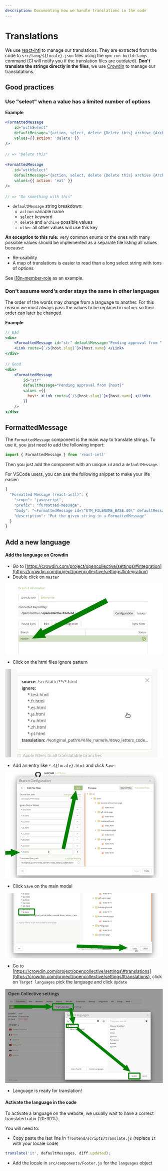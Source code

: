 ```yaml
---
description: Documenting how we handle translations in the code
---
```


# Translations

We use [react-intl](https://github.com/yahoo/react-intl) to manage our translations. They are extracted from the code to `src/lang/${locale}.json` files using the `npm run build:langs` command \(CI will notify you if the translation files are outdated\). **Don't translate the strings directly in the files**, we use [Crowdin](https://crowdin.com/project/opencollective) to manage our translatations.

## Good practices

### Use "select" when a value has a limited number of options

**Example**

```jsx
<FormattedMessage
    id="withSelect"
    defaultMessage="{action, select, delete {Delete this} archive {Archive this} other {Do something with this}}"
    values={{ action: 'delete' }}
/>

// => "Delete this"

<FormattedMessage
    id="withSelect"
    defaultMessage="{action, select, delete {Delete this} archive {Archive this} other {Do something with this}}"
    values={{ action: 'eat' }}
/>

// => "Do something with this"
```

* `defaultMessage` string breakdown:
  * `action` variable name
  * `select` keyword
  * `delete` and `archive` possible values
  * `other` all other values will use this key

**An exception to this rule:** very common enums or the ones with many possible values should be implemented as a separate file listing all values because:

* Re-usability
* A map of translations is easier to read than a long select string with tons of options

See [i18n-member-role](https://github.com/opencollective/opencollective-frontend/blob/6c164f4b683b5b7393242db537a95c0f033b1377/src/lib/i18n-member-role.js) as an example.

### Don't assume word's order stays the same in other languages

The order of the words may change from a language to another. For this reason we must always pass the values to be replaced in `values` so their order can later be changed.

**Example**

```jsx
// Bad
<div>
    <FormattedMessage id="str" defaultMessage="Pending approval from " />
    <Link route={`/${host.slug}`}>{host.name} </Link>
</div>

// Good
<div>
    <FormattedMessage 
        id="str" 
        defaultMessage="Pending approval from {host}" 
        values ={{ 
          host: <Link route={`/${host.slug}`}>{host.name} </Link>
        }}
    />
</div>
```

## FormattedMessage

The `FormattedMessage` component is the main way to translate strings. To use it, you just need to add the following import:

```javascript
import { FormattedMessage } from 'react-intl'
```

Then you just add the component with an unique `id` and a `defaultMessage`.

For VSCode users, you can use the following snippet to make your life easier:

```javascript
{
  "Formatted Message (react-intl)": {
    "scope": "javascript",
    "prefix": "formatted-message",
    "body": "<FormattedMessage id=\"$TM_FILENAME_BASE.$0\" defaultMessage=\"$1\"/>",
    "description": "Put the given string in a FormattedMessage"
  }
}

```

## Add a new language

#### Add the language on Crowdin

* Go to [https://crowdin.com/project/opencollective/settings\#integration](https://crowdin.com/project/opencollective/settings#integration)
* Double click on `master`

![](../.gitbook/assets/image%20%284%29.png)

* Click on the html files ignore pattern

![](../.gitbook/assets/image%20%282%29.png)

* Add an entry like `*.${locale}.html` and click `Save`

![](../.gitbook/assets/image.png)

* Click `Save` on the main modal

![](../.gitbook/assets/image%20%283%29.png)

* Go to [https://crowdin.com/project/opencollective/settings\#translations](https://crowdin.com/project/opencollective/settings#translations), click on `Target languages` pick the language and click `Update` 

![](../.gitbook/assets/image%20%281%29.png)

* Language is ready for translation!

#### Activate the language in the code

To activate a language on the website, we usually wait to have a correct translated ratio \(20-30%\).

You will need to:

* Copy paste the last line in `frontend/scripts/translate.js` \(replace `it` with your locale code\)

```javascript
translate('it', defaultMessages, diff.updated);
```

* Add the locale in `src/components/Footer.js` for the `languages` object

